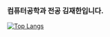 ### 컴퓨터공학과 전공 김재한입니다.
[![Top Langs](https://github-readme-stats.vercel.app/api/top-langs/?username=rlawogks22)](https://github.com/anuraghazra/github-readme-stats)
<!--
**rlawogks22/rlawogks22** is a ✨ _special_ ✨ repository because its `README.md` (this file) appears on your GitHub profile.

Here are some ideas to get you started:

- 🔭 I’m currently working on ...
- 🌱 I’m currently learning ...
- 👯 I’m looking to collaborate on ...
- 🤔 I’m looking for help with ...
- 💬 Ask me about ...
- 📫 How to reach me: ...
- 😄 Pronouns: ...
- ⚡ Fun fact: ...
-->
